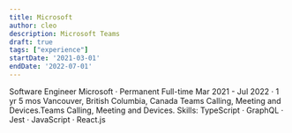 ```yaml
---
title: Microsoft
author: cleo
description: Microsoft Teams
draft: true
tags: ["experience"]
startDate: '2021-03-01'
endDate: '2022-07-01'
---
```


Software Engineer
Microsoft · Permanent Full-time
Mar 2021 - Jul 2022 · 1 yr 5 mos
Vancouver, British Columbia, Canada
Teams Calling, Meeting and Devices.Teams Calling, Meeting and Devices.
Skills: TypeScript · GraphQL · Jest · JavaScript · React.js
